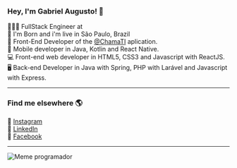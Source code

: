 ### Hey, I'm Gabriel Augusto! 👋
👨🏼‍💻 FullStack Engineer at <br>
👶 I'm Born and i'm live  in São Paulo, Brazil <br>
🎨 Front-End Developer of the [@ChamaTI](https://chamati.netlify.app/) aplication. <br>
📱 Mobile developer in Java, Kotlin and React Native. <br>
💻 Front-end web developer in HTML5, CSS3 and Javascript with ReactJS. <br>
🖥 Back-end Developer in Java with Spring, PHP with Larável and Javascript with Express. <br>

---
### Find me elsewhere 🌎

📸 [Instagram](https://www.instagram.com/halls_kush/) <br>
💼 [LinkedIn](https://www.linkedin.com/in/gabriel-augusto-dos-santos-938809192/) <br>
🤵 ‍[Facebook](https://www.facebook.com/profile.php?id=100024863930583) <br>

---
![Meme programador](https://media1.tenor.com/images/a40e64fecf2b68fc0b0e87fbedb8305a/tenor.gif?itemid=10794889)

